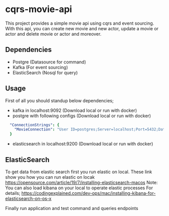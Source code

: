 # cqrs-movie-api
This project provides a simple movie api using cqrs and event sourcing. With this api, you can create new movie and new actor, update a movie or actor and delete movie or actor and moreover.

## Dependencies
- Postgre (Datasource for command)
- Kafka (For event sourcing)
- ElasticSearch (Nosql for query)

## Usage
First of all you should standup below dependencies;
- kafka in localhost:9092 (Download local or run with docker)
- postgre with following configs (Download local or run with docker)
```yml
  "ConnectionStrings": {
    "MovieConnection": "User ID=postgres;Server=localhost;Port=5432;Database=movie;Integrated Security=true;Pooling=true;"
  }
```
- elasticsearch in localhost:9200 (Download local or run with docker)


## ElasticSearch
To get data from elastic search first you run elastic on local. These link show you how you can run elastic on locak
https://opensource.com/article/19/7/installing-elasticsearch-macos
Note: You can also load kibana on your local to operate elastic processes
For details; https://codingexplained.com/dev-ops/mac/installing-kibana-for-elasticsearch-on-os-x


Finally run application and test command and queries endpoints


